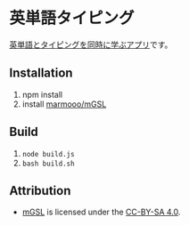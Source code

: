 # 英単語タイピング
[英単語とタイピングを同時に学ぶアプリ](https://marmooo.github.io/english-words-typing/)です。

## Installation
1. npm install
2. install [marmooo/mGSL](https://github.com/marmooo/mGSL)

## Build
1. ```node build.js```
2. ```bash build.sh```

## Attribution
- [mGSL](https://github.com/marmooo/mgsl) is licensed under the [CC-BY-SA 4.0](http://creativecommons.org/licenses/by-sa/4.0/).
